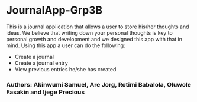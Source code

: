# JournalApp-Grp3B

This is a journal application that allows a user to store his/her thoughts and ideas. We believe that writing down your personal thoughts is key to personal growth and development and we designed this app with that in mind. Using this app a user can do the following:

- Create a journal
- Create a journal entry
- View previous entries he/she has created

### Authors: Akinwumi Samuel, Are Jorg, Rotimi Babalola, Oluwole Fasakin and Ijege Precious
